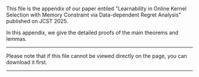 This file is the appendix of our paper entiled "Learnability in Online Kernel Selection with Memory Constraint via
Data-dependent Regret Analysis" published on JCST 2025.

In this appendix, we give the detailed proofs of the main theorems and lemmas.

************************************************************************************************
Please note that if this file cannot be viewed directly on the page, you can download it first.
************************************************************************************************
